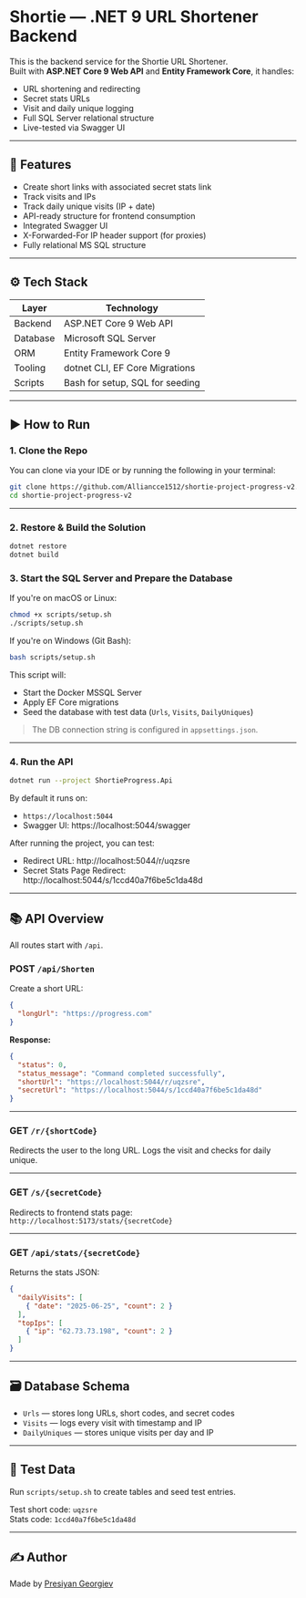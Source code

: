 # Shortie — .NET 9 URL Shortener Backend

This is the backend service for the Shortie URL Shortener.  
Built with **ASP.NET Core 9 Web API** and **Entity Framework Core**, it handles:

- URL shortening and redirecting
- Secret stats URLs
- Visit and daily unique logging
- Full SQL Server relational structure
- Live-tested via Swagger UI

---

## 🚀 Features

- Create short links with associated secret stats link
- Track visits and IPs
- Track daily unique visits (IP + date)
- API-ready structure for frontend consumption
- Integrated Swagger UI
- X-Forwarded-For IP header support (for proxies)
- Fully relational MS SQL structure

---

## ⚙️ Tech Stack

| Layer     | Technology                 |
|-----------|-----------------------------|
| Backend   | ASP.NET Core 9 Web API      |
| Database  | Microsoft SQL Server        |
| ORM       | Entity Framework Core 9     |
| Tooling   | dotnet CLI, EF Core Migrations |
| Scripts   | Bash for setup, SQL for seeding |

---

## ▶️ How to Run

### 1. Clone the Repo

You can clone via your IDE or by running the following in your terminal:

```bash
git clone https://github.com/Alliancce1512/shortie-project-progress-v2.git
cd shortie-project-progress-v2
```

---

### 2. Restore & Build the Solution

```bash
dotnet restore
dotnet build
```

### 3. Start the SQL Server and Prepare the Database

If you're on macOS or Linux:
```bash
chmod +x scripts/setup.sh
./scripts/setup.sh
```

If you're on Windows (Git Bash):
```bash
bash scripts/setup.sh
```

This script will:
- Start the Docker MSSQL Server
- Apply EF Core migrations
- Seed the database with test data (`Urls`, `Visits`, `DailyUniques`)

> The DB connection string is configured in `appsettings.json`.

---

### 4. Run the API

```bash
dotnet run --project ShortieProgress.Api
```

By default it runs on:  
- `https://localhost:5044`
- Swagger UI: https://localhost:5044/swagger

After running the project, you can test:
- Redirect URL: http://localhost:5044/r/uqzsre
- Secret Stats Page Redirect: http://localhost:5044/s/1ccd40a7f6be5c1da48d

---

## 📚 API Overview

All routes start with `/api`.

### POST `/api/Shorten`

Create a short URL:

```json
{
  "longUrl": "https://progress.com"
}
```

**Response:**

```json
{
  "status": 0,
  "status_message": "Command completed successfully",
  "shortUrl": "https://localhost:5044/r/uqzsre",
  "secretUrl": "https://localhost:5044/s/1ccd40a7f6be5c1da48d"
}
```

---

### GET `/r/{shortCode}`

Redirects the user to the long URL. Logs the visit and checks for daily unique.

---

### GET `/s/{secretCode}`

Redirects to frontend stats page:  
`http://localhost:5173/stats/{secretCode}`

---

### GET `/api/stats/{secretCode}`

Returns the stats JSON:

```json
{
  "dailyVisits": [
    { "date": "2025-06-25", "count": 2 }
  ],
  "topIps": [
    { "ip": "62.73.73.198", "count": 2 }
  ]
}
```

---

## 🗃️ Database Schema

- `Urls` — stores long URLs, short codes, and secret codes
- `Visits` — logs every visit with timestamp and IP
- `DailyUniques` — stores unique visits per day and IP

---

## 🧪 Test Data

Run `scripts/setup.sh` to create tables and seed test entries.

Test short code: `uqzsre`  
Stats code: `1ccd40a7f6be5c1da48d`

---

## ✍️ Author

Made by [Presiyan Georgiev](https://www.linkedin.com/in/presiyan-georgiev/)